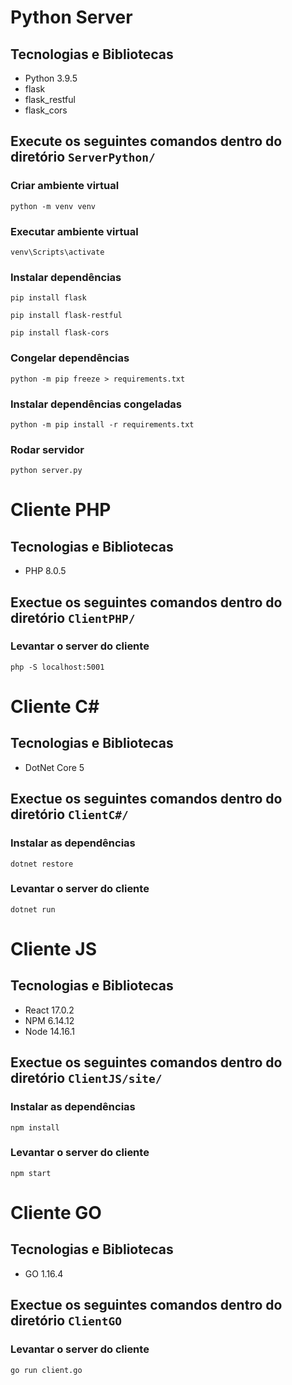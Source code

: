 # Python Server

## Tecnologias e Bibliotecas 

- Python 3.9.5
- flask
- flask_restful
- flask_cors

## Execute os seguintes comandos dentro do diretório `ServerPython/`

### Criar ambiente virtual
```
python -m venv venv
```

### Executar ambiente virtual
```
venv\Scripts\activate
```

### Instalar dependências
```
pip install flask
```
```
pip install flask-restful
```
```
pip install flask-cors
```

### Congelar dependências
```
python -m pip freeze > requirements.txt
```

### Instalar dependências congeladas
```
python -m pip install -r requirements.txt
```

### Rodar servidor
```
python server.py
```



# Cliente PHP

## Tecnologias e Bibliotecas 

- PHP 8.0.5

## Exectue os seguintes comandos dentro do diretório `ClientPHP/`

### Levantar o server do cliente
```
php -S localhost:5001
```


# Cliente C#

## Tecnologias e Bibliotecas 

- DotNet Core 5

## Exectue os seguintes comandos dentro do diretório `ClientC#/`

### Instalar as dependências
```
dotnet restore
```

### Levantar o server do cliente
```
dotnet run
```


# Cliente JS

## Tecnologias e Bibliotecas 

- React 17.0.2
- NPM 6.14.12
- Node 14.16.1

## Exectue os seguintes comandos dentro do diretório `ClientJS/site/`

### Instalar as dependências
```
npm install
```

### Levantar o server do cliente
```
npm start
```


# Cliente GO

## Tecnologias e Bibliotecas 

- GO 1.16.4

## Exectue os seguintes comandos dentro do diretório `ClientGO` 

### Levantar o server do cliente
```
go run client.go
```